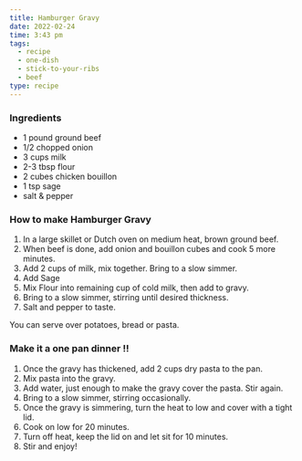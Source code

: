 ```yaml
---
title: Hamburger Gravy
date: 2022-02-24
time: 3:43 pm
tags:
  - recipe
  - one-dish
  - stick-to-your-ribs
  - beef
type: recipe
---
```


### Ingredients

- 1 pound ground beef
- 1/2 chopped onion
- 3 cups milk
- 2-3 tbsp flour
- 2 cubes chicken bouillon
- 1 tsp sage
- salt & pepper

### How to make Hamburger Gravy

1. In a large skillet or Dutch oven on medium heat, brown ground beef.
2. When beef is done, add onion and bouillon cubes and cook 5 more minutes.
3. Add 2 cups of milk, mix together. Bring to a slow simmer.
4. Add Sage
5. Mix Flour into remaining cup of cold milk, then add to gravy.
6. Bring to a slow simmer, stirring until desired thickness.
7. Salt and pepper to taste.

You can serve over potatoes, bread or pasta.

### Make it a one pan dinner !!

1. Once the gravy has thickened, add 2 cups dry pasta to the pan.
2. Mix pasta into the gravy.
3. Add water, just enough to make the gravy cover the pasta. Stir again.
4. Bring to a slow simmer, stirring occasionally.
5. Once the gravy is simmering, turn the heat to low and cover with a tight lid.
6. Cook on low for 20 minutes.
7. Turn off heat, keep the lid on and let sit for 10 minutes.
8. Stir and enjoy!
